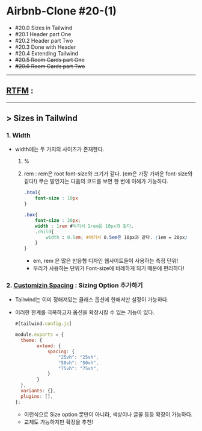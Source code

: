 # Airbnb-Clone #20-(1)

- #20.0 Sizes in Tailwind
- #20.1 Header part One
- #20.2 Header part Two
- #20.3 Done with Header
- #20.4 Extending Tailwind
- ~~#20.5 Room Cards part One~~
- ~~#20.6 Room Cards part Two~~

---

## [RTFM](https://tailwindcss.com/docs/) : 

---

## > Sizes in Tailwind

### 1. Width

- width에는 두 가지의 사이즈가 존재한다.

  1. %

  2. rem : rem은 root font-size와 크기가 같다. (em은 가장 가까운 font-size와 같다!)
     무슨 말인지는 다음의 코드를 보면 한 번에 이해가 가능하다.

     ```css
     .html{
         font-size : 10px
     }
     
     .box{
         font-size : 20px;
         width : 1rem #여기서 1rem은 10px과 같다.
         .child{
             width : 0.5em; #여기서 0.5em은 10px과 같다. (1em = 20px)
         }
     }
     ```

     - em, rem 은 많은 반응형 디자인 웹사이트들이 사용하는 측정 단위!
     - 우리가 사용하는 단위가 Font-size에 비례하게 되기 때문에 편리하다!

### 2. [Customizin Spacing](https://tailwindcss.com/docs/customizing-spacing/#app) : Sizing Option 추가하기

- Tailwind는 이미 정해져있는 클래스 옵션에 한해서만 설정이 가능하다.

- 이러한 한계를 극복하고자 옵션을 확장시킬 수 있는 기능이 있다.

  ```js
  #[tailwind.config.js]
  
  module.exports = {
  	theme: {
          extend: {
              spacing: {
                  "25vh": "25vh",
                  "50vh": "50vh",
                  "75vh": "75vh",
              }
          }
  	},
  	variants: {},
  	plugins: [],
  };
  ```

  - 이런식으로 Size option 뿐만이 아니라, 색상이나 글꼴  등등 확장이 가능하다.
  - 교체도 가능하지만 확장을 추천!


